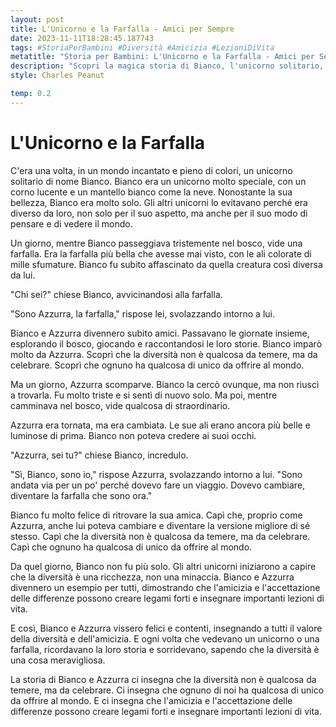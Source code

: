 ```yaml
---
layout: post
title: L'Unicorno e la Farfalla - Amici per Sempre
date: 2023-11-11T18:28:45.187743
tags: #StoriaPerBambini #Diversità #Amicizia #LezioniDiVita
metatitle: "Storia per Bambini: L'Unicorno e la Farfalla - Amici per Sempre | Racconto Educativo e Divertente"
description: "Scopri la magica storia di Bianco, l'unicorno solitario, e Azzurra, la farfalla colorata. Un racconto incantato che celebra la diversità e l'amicizia, insegnando l'importanza dell'accettazione e del rispetto delle differenze. Un viaggio nel mondo fantastico degli unicorni e delle farfalle, ricco di lezioni di vita preziose."
style: Charles Peanut

temp: 0.2
---
```

# L'Unicorno e la Farfalla

C'era una volta, in un mondo incantato e pieno di colori, un unicorno solitario di nome Bianco. Bianco era un unicorno molto speciale, con un corno lucente e un mantello bianco come la neve. Nonostante la sua bellezza, Bianco era molto solo. Gli altri unicorni lo evitavano perché era diverso da loro, non solo per il suo aspetto, ma anche per il suo modo di pensare e di vedere il mondo.

Un giorno, mentre Bianco passeggiava tristemente nel bosco, vide una farfalla. Era la farfalla più bella che avesse mai visto, con le ali colorate di mille sfumature. Bianco fu subito affascinato da quella creatura così diversa da lui.

"Chi sei?" chiese Bianco, avvicinandosi alla farfalla.

"Sono Azzurra, la farfalla," rispose lei, svolazzando intorno a lui.

Bianco e Azzurra divennero subito amici. Passavano le giornate insieme, esplorando il bosco, giocando e raccontandosi le loro storie. Bianco imparò molto da Azzurra. Scoprì che la diversità non è qualcosa da temere, ma da celebrare. Scoprì che ognuno ha qualcosa di unico da offrire al mondo.

Ma un giorno, Azzurra scomparve. Bianco la cercò ovunque, ma non riuscì a trovarla. Fu molto triste e si sentì di nuovo solo. Ma poi, mentre camminava nel bosco, vide qualcosa di straordinario.

Azzurra era tornata, ma era cambiata. Le sue ali erano ancora più belle e luminose di prima. Bianco non poteva credere ai suoi occhi.

"Azzurra, sei tu?" chiese Bianco, incredulo.

"Sì, Bianco, sono io," rispose Azzurra, svolazzando intorno a lui. "Sono andata via per un po' perché dovevo fare un viaggio. Dovevo cambiare, diventare la farfalla che sono ora."

Bianco fu molto felice di ritrovare la sua amica. Capì che, proprio come Azzurra, anche lui poteva cambiare e diventare la versione migliore di sé stesso. Capì che la diversità non è qualcosa da temere, ma da celebrare. Capì che ognuno ha qualcosa di unico da offrire al mondo.

Da quel giorno, Bianco non fu più solo. Gli altri unicorni iniziarono a capire che la diversità è una ricchezza, non una minaccia. Bianco e Azzurra divennero un esempio per tutti, dimostrando che l'amicizia e l'accettazione delle differenze possono creare legami forti e insegnare importanti lezioni di vita.

E così, Bianco e Azzurra vissero felici e contenti, insegnando a tutti il valore della diversità e dell'amicizia. E ogni volta che vedevano un unicorno o una farfalla, ricordavano la loro storia e sorridevano, sapendo che la diversità è una cosa meravigliosa.

La storia di Bianco e Azzurra ci insegna che la diversità non è qualcosa da temere, ma da celebrare. Ci insegna che ognuno di noi ha qualcosa di unico da offrire al mondo. E ci insegna che l'amicizia e l'accettazione delle differenze possono creare legami forti e insegnare importanti lezioni di vita.

        